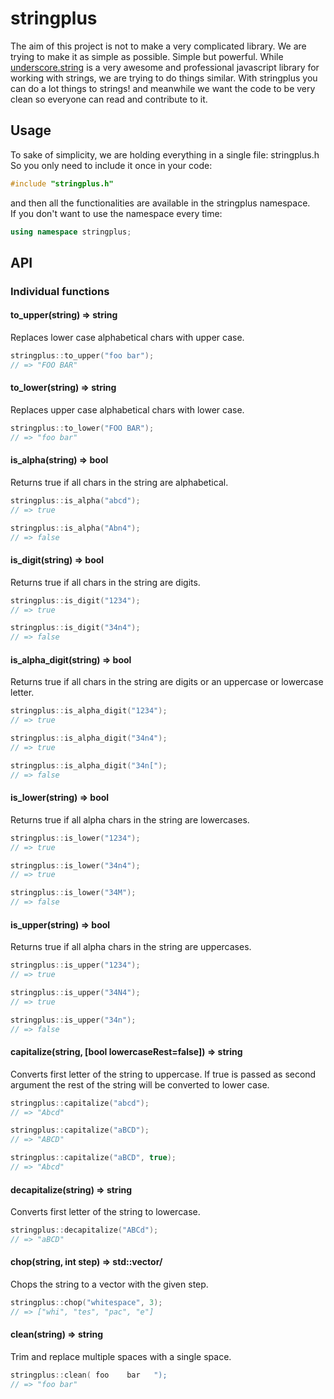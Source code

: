# stringplus
The aim of this project is not to make a very complicated library. We are trying to make it as simple as possible. Simple but powerful. While [underscore.string][] is a very awesome and professional javascript library for working with strings, we are trying to do things similar.
With stringplus you can do a lot things to strings! and meanwhile we want the code to be very clean so everyone can read and contribute to it.

[underscore.string]: https://github.com/epeli/underscore.string "underscore.string github repository"

## Usage

To sake of simplicity, we are holding everything in a single file: stringplus.h <br />
So you only need to include it once in your code:

```C++
#include "stringplus.h"
```

and then all the functionalities are available in the stringplus namespace. <br />
If you don't want to use the namespace every time:

```C++
using namespace stringplus;
```

## API

### Individual functions

#### to_upper(string) => string
Replaces lower case alphabetical chars with upper case.

```C++
stringplus::to_upper("foo bar");
// => "FOO BAR"
```

#### to_lower(string) => string
Replaces upper case alphabetical chars with lower case.

```C++
stringplus::to_lower("FOO BAR");
// => "foo bar"
```

#### is_alpha(string) => bool
Returns true if all chars in the string are alphabetical.

```C++
stringplus::is_alpha("abcd");
// => true

stringplus::is_alpha("Abn4");
// => false
```

#### is_digit(string) => bool
Returns true if all chars in the string are digits.

```C++
stringplus::is_digit("1234");
// => true

stringplus::is_digit("34n4");
// => false
```

#### is_alpha_digit(string) => bool
Returns true if all chars in the string are digits or an uppercase or lowercase letter.

```C++
stringplus::is_alpha_digit("1234");
// => true

stringplus::is_alpha_digit("34n4");
// => true

stringplus::is_alpha_digit("34n[");
// => false
```

#### is_lower(string) => bool
Returns true if all alpha chars in the string are lowercases.

```C++
stringplus::is_lower("1234");
// => true

stringplus::is_lower("34n4");
// => true

stringplus::is_lower("34M");
// => false
```

#### is_upper(string) => bool
Returns true if all alpha chars in the string are uppercases.

```C++
stringplus::is_upper("1234");
// => true

stringplus::is_upper("34N4");
// => true

stringplus::is_upper("34n");
// => false
```

#### capitalize(string, [bool lowercaseRest=false]) => string
Converts first letter of the string to uppercase. If true is passed as second argument the rest of the string will be converted to lower case.

```C++
stringplus::capitalize("abcd");
// => "Abcd"

stringplus::capitalize("aBCD");
// => "ABCD"

stringplus::capitalize("aBCD", true);
// => "Abcd"
```

#### decapitalize(string) => string
Converts first letter of the string to lowercase.

```C++
stringplus::decapitalize("ABCd");
// => "aBCD"
```

#### chop(string, int step) => std::vector/<string/>
Chops the string to a vector with the given step.

```C++
stringplus::chop("whitespace", 3);
// => ["whi", "tes", "pac", "e"]
```

#### clean(string) => string
Trim and replace multiple spaces with a single space.

```C++
stringplus::clean( foo    bar   ");
// => "foo bar"
```
